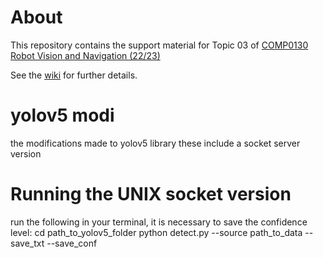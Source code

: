 # About

This repository contains the support material for Topic 03 of [COMP0130 Robot Vision and Navigation (22/23)](https://moodle.ucl.ac.uk/course/view.php?id=30087)

See the [wiki](https://github.com/UCL/COMP0130_22-23_Topic_03/wiki) for further details.


# yolov5 modi
the modifications made to yolov5 library
these include a socket server version 


# Running the UNIX socket version
run the following in your terminal, it is necessary to save the confidence level:
cd path_to_yolov5_folder
python detect.py --source path_to_data --save_txt --save_conf


